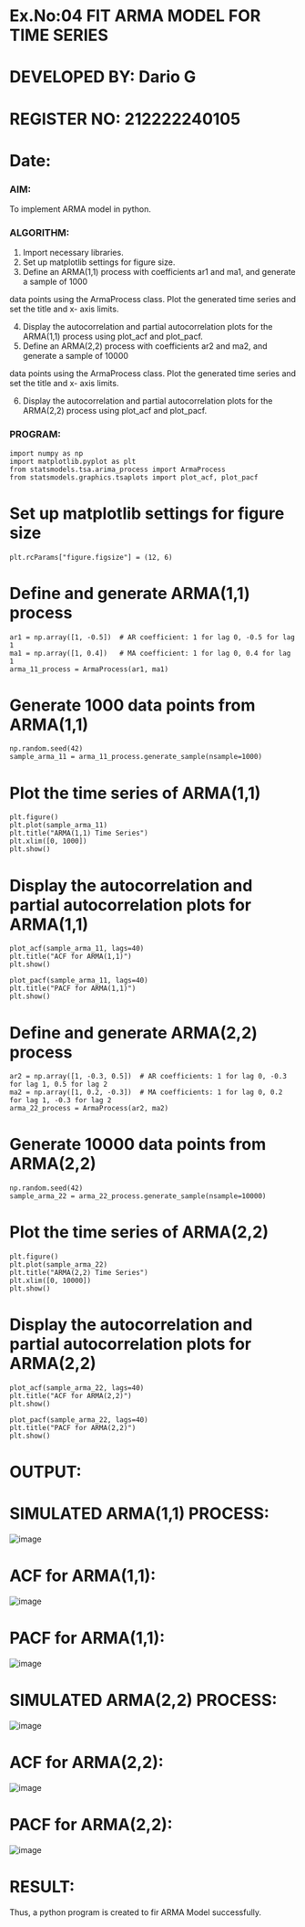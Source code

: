 # Ex.No:04   FIT ARMA MODEL FOR TIME SERIES
# DEVELOPED BY: Dario G
# REGISTER NO: 212222240105
# Date: 



### AIM:
To implement ARMA model in python.
### ALGORITHM:
1. Import necessary libraries.
2. Set up matplotlib settings for figure size.
3. Define an ARMA(1,1) process with coefficients ar1 and ma1, and generate a sample of 1000

data points using the ArmaProcess class. Plot the generated time series and set the title and x-
axis limits.

4. Display the autocorrelation and partial autocorrelation plots for the ARMA(1,1) process using
plot_acf and plot_pacf.
5. Define an ARMA(2,2) process with coefficients ar2 and ma2, and generate a sample of 10000

data points using the ArmaProcess class. Plot the generated time series and set the title and x-
axis limits.

6. Display the autocorrelation and partial autocorrelation plots for the ARMA(2,2) process using
plot_acf and plot_pacf.
### PROGRAM:
```
import numpy as np
import matplotlib.pyplot as plt
from statsmodels.tsa.arima_process import ArmaProcess
from statsmodels.graphics.tsaplots import plot_acf, plot_pacf
```
# Set up matplotlib settings for figure size
```
plt.rcParams["figure.figsize"] = (12, 6)
```
# Define and generate ARMA(1,1) process
```
ar1 = np.array([1, -0.5])  # AR coefficient: 1 for lag 0, -0.5 for lag 1
ma1 = np.array([1, 0.4])   # MA coefficient: 1 for lag 0, 0.4 for lag 1
arma_11_process = ArmaProcess(ar1, ma1)
```
# Generate 1000 data points from ARMA(1,1)
```
np.random.seed(42)
sample_arma_11 = arma_11_process.generate_sample(nsample=1000)
```
# Plot the time series of ARMA(1,1)
```
plt.figure()
plt.plot(sample_arma_11)
plt.title("ARMA(1,1) Time Series")
plt.xlim([0, 1000])
plt.show()
```
# Display the autocorrelation and partial autocorrelation plots for ARMA(1,1)
```
plot_acf(sample_arma_11, lags=40)
plt.title("ACF for ARMA(1,1)")
plt.show()

plot_pacf(sample_arma_11, lags=40)
plt.title("PACF for ARMA(1,1)")
plt.show()
```
# Define and generate ARMA(2,2) process
```
ar2 = np.array([1, -0.3, 0.5])  # AR coefficients: 1 for lag 0, -0.3 for lag 1, 0.5 for lag 2
ma2 = np.array([1, 0.2, -0.3])  # MA coefficients: 1 for lag 0, 0.2 for lag 1, -0.3 for lag 2
arma_22_process = ArmaProcess(ar2, ma2)
```
# Generate 10000 data points from ARMA(2,2)
```
np.random.seed(42)
sample_arma_22 = arma_22_process.generate_sample(nsample=10000)
``` 
# Plot the time series of ARMA(2,2)
```
plt.figure()
plt.plot(sample_arma_22)
plt.title("ARMA(2,2) Time Series")
plt.xlim([0, 10000])
plt.show()
```
# Display the autocorrelation and partial autocorrelation plots for ARMA(2,2)
```
plot_acf(sample_arma_22, lags=40)
plt.title("ACF for ARMA(2,2)")
plt.show()

plot_pacf(sample_arma_22, lags=40)
plt.title("PACF for ARMA(2,2)")
plt.show()
```

# OUTPUT:
# SIMULATED ARMA(1,1) PROCESS:
![image](https://github.com/user-attachments/assets/a48dc42e-43d9-424d-9eac-c913859c40f2)


# ACF for ARMA(1,1):
![image](https://github.com/user-attachments/assets/713c0ce5-51c0-4efc-a0e6-ecf3b0a3cca4)


# PACF for ARMA(1,1):
![image](https://github.com/user-attachments/assets/fa0d74d0-124a-4d90-b19d-1711d0d119f0)


# SIMULATED ARMA(2,2) PROCESS:
![image](https://github.com/user-attachments/assets/bbf324c6-1126-4ebc-a41d-d99fd32999e7)


# ACF for ARMA(2,2):
![image](https://github.com/user-attachments/assets/f900780f-6444-40fc-99fa-971f938d9ffe)
# PACF for ARMA(2,2):
![image](https://github.com/user-attachments/assets/01a34c45-d8bd-4f7c-b74c-e6587afe3fa1)



# RESULT:
Thus, a python program is created to fir ARMA Model successfully.
